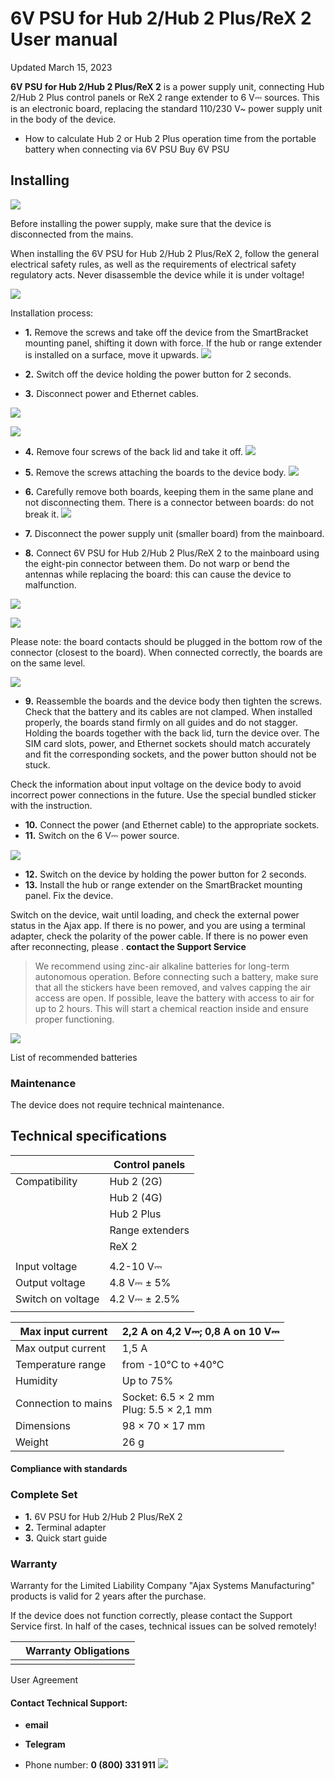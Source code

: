# 6V PSU for Hub 2/Hub 2 Plus/ReX 2 User manual

Updated March 15, 2023

**6V PSU for Hub 2/Hub 2 Plus/ReX 2** is a power supply unit, connecting Hub 2/Hub 2 Plus control panels or ReX 2 range extender to 6 V⎓ sources. This is an electronic board, replacing the standard 110/230 V~ power supply unit in the body of the device.

- How to calculate Hub 2 or Hub 2 Plus operation time from the portable battery when connecting via 6V PSU
Buy 6V PSU

## Installing

![](_page_0_Picture_6.jpeg)

Before installing the power supply, make sure that the device is disconnected from the mains.

When installing the 6V PSU for Hub 2/Hub 2 Plus/ReX 2, follow the general electrical safety rules, as well as the requirements of electrical safety regulatory acts. Never disassemble the device while it is under voltage!

![](_page_0_Picture_9.jpeg)

Installation process:

- **1.** Remove the screws and take off the device from the SmartBracket mounting panel, shifting it down with force. If the hub or range extender is installed on a surface, move it upwards.
![](_page_1_Picture_1.jpeg)

- **2.** Switch off the device holding the power button for 2 seconds.
- **3.** Disconnect power and Ethernet cables.

![](_page_1_Picture_4.jpeg)

![](_page_1_Picture_5.jpeg)

- **4.** Remove four screws of the back lid and take it off.
![](_page_2_Picture_1.jpeg)

- **5.** Remove the screws attaching the boards to the device body.
![](_page_2_Picture_3.jpeg)

- **6.** Carefully remove both boards, keeping them in the same plane and not disconnecting them. There is a connector between boards: do not break it.
![](_page_3_Picture_0.jpeg)

- **7.** Disconnect the power supply unit (smaller board) from the mainboard.
- **8.** Connect 6V PSU for Hub 2/Hub 2 Plus/ReX 2 to the mainboard using the eight-pin connector between them. Do not warp or bend the antennas while replacing the board: this can cause the device to malfunction.

![](_page_3_Picture_3.jpeg)

![](_page_3_Picture_4.jpeg)

Please note: the board contacts should be plugged in the bottom row of the connector (closest to the board). When connected correctly, the boards are on the same level.

![](_page_4_Picture_0.jpeg)

- **9.** Reassemble the boards and the device body then tighten the screws.
Check that the battery and its cables are not clamped. When installed properly, the boards stand firmly on all guides and do not stagger. Holding the boards together with the back lid, turn the device over. The SIM card slots, power, and Ethernet sockets should match accurately and fit the corresponding sockets, and the power button should not be stuck.

Check the information about input voltage on the device body to avoid incorrect power connections in the future. Use the special bundled sticker with the instruction.

- **10.** Connect the power (and Ethernet cable) to the appropriate sockets.
- **11.** Switch on the 6 V⎓ power source.

![](_page_4_Picture_6.jpeg)

- **12.** Switch on the device by holding the power button for 2 seconds.
- **13.** Install the hub or range extender on the SmartBracket mounting panel. Fix the device.

Switch on the device, wait until loading, and check the external power status in the Ajax app. If there is no power, and you are using a terminal adapter, check the polarity of the power cable. If there is no power even after reconnecting, please . **contact the Support Service**

> We recommend using zinc-air alkaline batteries for long-term autonomous operation. Before connecting such a battery, make sure that all the stickers have been removed, and valves capping the air access are open. If possible, leave the battery with access to air for up to 2 hours. This will start a chemical reaction inside and ensure proper functioning.

![](_page_5_Picture_2.jpeg)

List of recommended batteries

### Maintenance

The device does not require technical maintenance.

## Technical specifications

|                   | Control panels  |
|-------------------|-----------------|
| Compatibility     | Hub 2 (2G)      |
|                   | Hub 2 (4G)      |
|                   | Hub 2 Plus      |
|                   | Range extenders |
|                   | ReX 2           |
|                   |                 |
| Input voltage     | 4.2-10 V⎓       |
| Output voltage    | 4.8 V⎓ ± 5%     |
| Switch on voltage | 4.2 V⎓ ± 2.5%   |
|                   |                 |

| Max input current   | 2,2 А on 4,2 V⎓; 0,8 А on 10 V⎓          |
|---------------------|------------------------------------------|
| Max output current  | 1,5 A                                    |
| Temperature range   | from -10°C to +40°C                      |
| Humidity            | Up to 75%                                |
| Connection to mains | Socket: 6.5 × 2 mm<br>Plug: 5.5 × 2,1 mm |
| Dimensions          | 98 × 70 × 17 mm                          |
| Weight              | 26 g                                     |

#### Compliance with standards

### Complete Set

- **1.** 6V PSU for Hub 2/Hub 2 Plus/ReX 2
- **2.** Terminal adapter
- **3.** Quick start guide

### Warranty

Warranty for the Limited Liability Company "Ajax Systems Manufacturing" products is valid for 2 years after the purchase.

If the device does not function correctly, please contact the Support Service first. In half of the cases, technical issues can be solved remotely!

|  | Warranty Obligations |
|--|----------------------|
|  |                      |

User Agreement

#### **Contact Technical Support:**

- **email**
- **Telegram**

- Phone number: **0 (800) 331 911**
![](_page_7_Picture_1.jpeg)